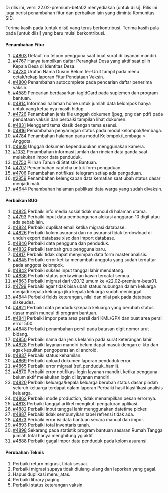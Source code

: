 Di rilis ini, versi 22.02-premium-beta02 menyediakan [untuk diisi]. Rilis ini juga berisi penambahan fitur dan perbaikan lain yang diminta Komunitas SID.

Terima kasih pada [untuk diisi] yang terus berkontribusi. Terima kasih pula pada [untuk diisi] yang baru mulai berkontribusi.

#### Penambahan Fitur

1. [#4803](https://github.com/OpenSID/OpenSID/issues/4803) Default no telpon pengguna saat buat surat di layanan mandiri.
2. [#4767](https://github.com/OpenSID/OpenSID/issues/4767) Hanya tampilkan daftar Perangkat Desa yang aktif saat pilih Kepala Desa di Identitas Desa.
3. [#4730](https://github.com/OpenSID/OpenSID/issues/4730) Urutan Nama Dusun Belum ter-Urut tampil pada menu cetak/rekap laporan Fitur Pendataan Vaksin.
4. [#4800](https://github.com/OpenSID/OpenSID/issues/4800) Penambahan autocomplete pada pencarian daftar penerima vaksin.
5. [#4589](https://github.com/OpenSID/OpenSID/issues/4589) Pencarian berdasarkan tagIdCard pada suplemen dan program bantuan.
6. [#4814](https://github.com/OpenSID/OpenSID/issues/4814) Informasi halaman home untuk jumlah data kelompok hanya untuk yang ketua nya masih hidup.
7. [#4726](https://github.com/OpenSID/OpenSID/issues/4726) Penambahan jenis file unggah dokumen (jpeg, png dan pdf) pada pendataan vaksin dan perbaiki tampilan lihat dokumen.
8. [#4831](https://github.com/OpenSID/OpenSID/issues/4831) Mengganti tema klasik dengan tema esensi.
9. [#4816](https://github.com/OpenSID/OpenSID/issues/4816) Penambahan penyaringan status pada modul kelompok/lembaga.
10. [#4784](https://github.com/OpenSID/OpenSID/issues/4784) Penambahan halaman pada modul Kelompok/Lembaga > Anggota.
11. [#4608](https://github.com/OpenSID/OpenSID/issues/4608) Unggah dokumen kependudukan menggunakan kamera.
12. [#1032](https://github.com/OpenSID/OpenSID/issues/1032) Penambahan informasi jumlah dan rincian data ganda saat melakukan impor data penduduk.
13. [#4750](https://github.com/OpenSID/OpenSID/issues/4750) Pilihan Tahun di Statistik Bantuan.
14. [#4707](https://github.com/OpenSID/OpenSID/issues/4707) Penambahan captcha untuk form pengaduan.
15. [#4706](https://github.com/OpenSID/OpenSID/issues/4706) Penambahan notifikasi telegram setiap ada pengaduan.
16. [#2859](https://github.com/OpenSID/OpenSID/issues/2859) Penambahan kelengkapan data kematian saat ubah status dasar menjadi mati.
17. [#4644](https://github.com/OpenSID/OpenSID/issues/4644) Penambahan halaman publikasi data warga yang sudah divaksin.


#### Perbaikan BUG

1. [#4825](https://github.com/OpenSID/OpenSID/issues/4825) Perbaiki info media sosial tidak muncul di halaman utama.
2. [#4793](https://github.com/OpenSID/OpenSID/issues/4793) Perbaiki input data pembangunan alokasi anggaran 10 digit atau ada sebab lain.
3. [#4824](https://github.com/OpenSID/OpenSID/issues/4824) Perbaiki duplikat email ketika migrasi database.
4. [#4826](https://github.com/OpenSID/OpenSID/issues/4826) Perbaiki kolom asuransi dan no asuransi tidak terdowload di unduh export database xlsx dan import database.
5. [#4846](https://github.com/OpenSID/OpenSID/issues/4846) Perbaiki data pengguna dan penduduk.
6. [#4832](https://github.com/OpenSID/OpenSID/issues/4832) Perbaiki tambah grup pengguna baru.
7. [#4817](https://github.com/OpenSID/OpenSID/issues/4817) Perbaiki tidak dapat menyimpan data form master analisis.
8. [#4845](https://github.com/OpenSID/OpenSID/issues/4845) Perbaiki error ketika menambah anggota yang sudah terdaftar pada anggota kelompok.
9. [#4842](https://github.com/OpenSID/OpenSID/issues/4842) Perbaiki sukses input tanggal lahir mendatang.
10. [#4836](https://github.com/OpenSID/OpenSID/issues/4836) Perbaiki status perkawinan kawin tercatat semua.
11. [#4863](https://github.com/OpenSID/OpenSID/issues/4863) Perbaiki migrasi dari v20.12 umum ke v22.02-premium-beta01.
12. [#4799](https://github.com/OpenSID/OpenSID/issues/4799) Perbaiki agar tidak bisa ubah status hubungan dalam keluarga menjadi kepala keluarga jika kepala keluarga sudah meninggal.
13. [#4844](https://github.com/OpenSID/OpenSID/issues/4844) Perbaiki fields keterangan, nilai dan nilai pak pada database siskeudes.
14. [#4821](https://github.com/OpenSID/OpenSID/issues/4821) Perbaiki data penduduk/kepala keluarga yang berubah status dasar masih muncul di program bantuan.
15. [#4841](https://github.com/OpenSID/OpenSID/issues/4841) Perbaiki impor peta area persil dari KML/GPX dan buat area persil error 500.
16. [#4848](https://github.com/OpenSID/OpenSID/issues/4848) Perbaiki penambahan persil pada batasan digit nomor urut bidang.
17. [#4850](https://github.com/OpenSID/OpenSID/issues/4850) Perbaiki nama dan jenis kelamin pada surat keterangan lahir.
18. [#4828](https://github.com/OpenSID/OpenSID/issues/4828) Perbaiki layanan mandiri belum dapat masuk dengan e-ktp dan agak kesulitan pengoperasian di android.
19. [#4837](https://github.com/OpenSID/OpenSID/issues/4837) Perbaiki status kehamilan.
20. [#4869](https://github.com/OpenSID/OpenSID/issues/4869) Perbaiki upload dokumen laporan penduduk error.
21. [#4865](https://github.com/OpenSID/OpenSID/issues/4865) Perbaiki error migrasi (ref_penduduk_hamil).
22. [#4870](https://github.com/OpenSID/OpenSID/issues/4870) Perbaiki error notifikasi login layanan mandiri, ketika pengguna belum aktif melakukan login di layanan mandiri.
23. [#4820](https://github.com/OpenSID/OpenSID/issues/4820) Perbaiki keluarga/kepala keluarga berubah status dasar pindah seluruh keluarga terdapat dalam laporan Perbaiki hasil klasifikasi analisis keluarga.
24. [#4862](https://github.com/OpenSID/OpenSID/issues/4862) Perbaiki mode production, tidak menampilkan pesan errornya.
25. [#4813](https://github.com/OpenSID/OpenSID/issues/4813) Perbaiki tanggal artikel mengikuti pengaturan aplikasi.
26. [#4882](https://github.com/OpenSID/OpenSID/issues/4882) Perbaiki input tanggal lahir menggunakan datetime picker.
27. [#4887](https://github.com/OpenSID/OpenSID/issues/4887) Perbaiki tidak sembunyikan tabel refrensi tidak ada.
28. [#4873](https://github.com/OpenSID/OpenSID/issues/4873) Perbaiki error isi data bantuan secara manual dan impor.
29. [#4893](https://github.com/OpenSID/OpenSID/issues/4893) Perbaiki total inventaris tanah.
30. [#4898](https://github.com/OpenSID/OpenSID/issues/4898) Sekarang pada statistik program bantuan sasaran Rumah Tangga jumlah total hanya menghitung yg aktif.
31. [#4888](https://github.com/OpenSID/OpenSID/issues/4888) Perbaiki gagal impor data penduduk pada kolom asuransi.

#### Perubahan Teknis

1. Perbaiki return migrasi, tidak sesuai.
2. Perbaiki migrasi supaya tidak diulang-ulang dan laporkan yang gagal.
3. Hapus duplikasi menu_atas.
4. Perbaiki library paging.
5. Perbaiki status keterangan vaksin.
